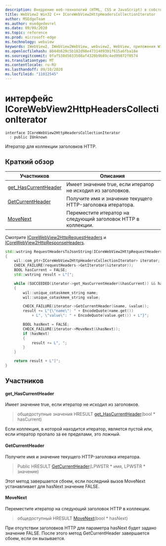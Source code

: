 ```yaml
---
description: Внедрение веб-технологий (HTML, CSS и JavaScript) в собственные приложения с помощью элемента управления Microsoft Edge WebView2
title: WebView2 Win32 C++ ICoreWebView2HttpHeadersCollectionIterator
author: MSEdgeTeam
ms.author: msedgedevrel
ms.date: 09/09/2020
ms.topic: reference
ms.prod: microsoft-edge
ms.technology: webview
keywords: IWebView2, IWebView2WebView, webview2, WebView, приложения Win32, Win32, EDGE, ICoreWebView2, ICoreWebView2Controller, управление браузером, EDGE HTML, ICoreWebView2HttpHeadersCollectionIterator
ms.openlocfilehash: 8044b629c5b182d98e4731409301f615a6fba18e
ms.sourcegitcommit: 0faf538d5033508af4320b9b89c4ed99872f0574
ms.translationtype: MT
ms.contentlocale: ru-RU
ms.lasthandoff: 09/10/2020
ms.locfileid: "11012545"
---
```

# интерфейс ICoreWebView2HttpHeadersCollectionIterator 

```
interface ICoreWebView2HttpHeadersCollectionIterator
  : public IUnknown
```

Итератор для коллекции заголовков HTTP.

## Краткий обзор

 Участников                        | Описания
--------------------------------|---------------------------------------------
[get_HasCurrentHeader](#get_hascurrentheader) | Имеет значение true, если итератор не исходил из заголовков.
[GetCurrentHeader](#getcurrentheader) | Получите имя и значение текущего HTTP-заголовка итератора.
[MoveNext](#movenext) | Переместите итератор на следующий заголовок HTTP в коллекции.

Смотрите [ICoreWebView2HttpRequestHeaders](icorewebview2httprequestheaders.md) и [ICoreWebView2HttpResponseHeaders](icorewebview2httpresponseheaders.md).

```cpp
std::wstring RequestHeadersToJsonString(ICoreWebView2HttpRequestHeaders* requestHeaders)
{
    wil::com_ptr<ICoreWebView2HttpHeadersCollectionIterator> iterator;
    CHECK_FAILURE(requestHeaders->GetIterator(&iterator));
    BOOL hasCurrent = FALSE;
    std::wstring result = L"[";

    while (SUCCEEDED(iterator->get_HasCurrentHeader(&hasCurrent)) && hasCurrent)
    {
        wil::unique_cotaskmem_string name;
        wil::unique_cotaskmem_string value;

        CHECK_FAILURE(iterator->GetCurrentHeader(&name, &value));
        result += L"{\"name\": " + EncodeQuote(name.get())
            + L", \"value\": " + EncodeQuote(value.get()) + L"}";

        BOOL hasNext = FALSE;
        CHECK_FAILURE(iterator->MoveNext(&hasNext));
        if (hasNext)
        {
            result += L", ";
        }
    }

    return result + L"]";
}
```

## Участников

#### get_HasCurrentHeader 

Имеет значение true, если итератор не исходил из заголовков.

> общедоступные значения HRESULT [get_HasCurrentHeader](#get_hascurrentheader)(bool * hasCurrent)

Если коллекция, в которой находится итератор, является пустой или, если итератор пропало за ее пределами, это ложный.

#### GetCurrentHeader 

Получите имя и значение текущего HTTP-заголовка итератора.

> Public HRESULT [GetCurrentHeader](#getcurrentheader)(LPWSTR * имя, LPWSTR * значение)

Этот метод завершается сбоем, если последний вызов MoveNext устанавливает для hasNext значение FALSE.

#### MoveNext 

Переместите итератор на следующий заголовок HTTP в коллекции.

> общедоступный HRESULT [MoveNext](#movenext)(bool * hasNext)

При отсутствии заголовков HTTP для параметра hasNext будет задано значение FALSE. После этого метод GetCurrentHeader завершается сбоем, если он вызывается.

